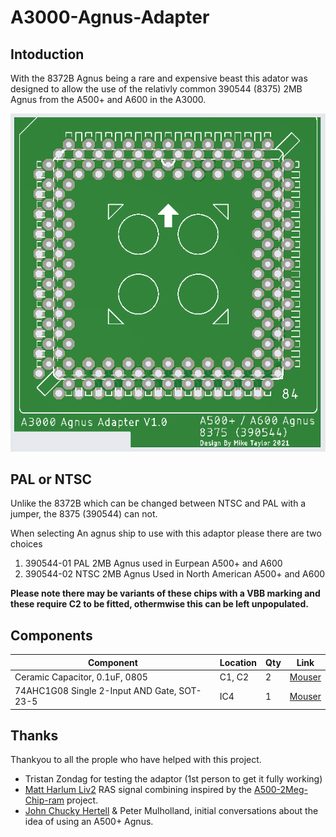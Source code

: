 # A3000-Agnus-Adapter

## Intoduction
With the 8372B Agnus being a rare and expensive beast this adator was designed to allow the use of the relativly common 390544 (8375) 2MB Agnus from the A500+ and A600 in the A3000. 

![A3000AgnusAdaptor](A3000AgnusAdaptor.png)


## PAL or NTSC
Unlike the 8372B which can be changed between NTSC and PAL with a jumper, the 8375 (390544) can not. 

When selecting An agnus ship to use with this adaptor please there are two choices

1. 390544-01 PAL 2MB Agnus used in Eurpean A500+ and A600
2. 390544-02 NTSC 2MB Agnus Used in North American A500+ and A600

**Please note there may be variants of these chips with a VBB marking and these require C2 to be fitted, othermwise this can be left unpopulated.**

## Components

| Component                                   | Location  | Qty | Link |
| ------------------------------------------- | --------- | --- | ---- |
| Ceramic Capacitor, 0.1uF, 0805              | C1, C2    |  2  |  [Mouser](https://www.mouser.com/ProductDetail/710-885012207098)    |
| 74AHC1G08 Single 2-Input AND Gate, SOT-23-5 | IC4       | 1   |  [Mouser](https://www.mouser.com/ProductDetail/595-SN74AHC1G08DBVR)    |


## Thanks
Thankyou to all the prople who have helped with this project.

- Tristan Zondag for testing the adaptor (1st person to get it fully working)
- [Matt Harlum Liv2](https://github.com/LIV2) RAS signal combining inspired by the [A500-2Meg-Chip-ram](https://github.com/LIV2/A500-2Meg-Chip-ram) project.
- [John Chucky Hertell](https://github.com/ChuckyGang) & Peter Mulholland, initial conversations about the idea of using an A500+ Agnus. 
